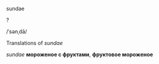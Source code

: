 sundae

?

/ˈsənˌdā/

Translations of _sundae_

_sundae_
**мороженое с фруктами**, **фруктовое мороженое**